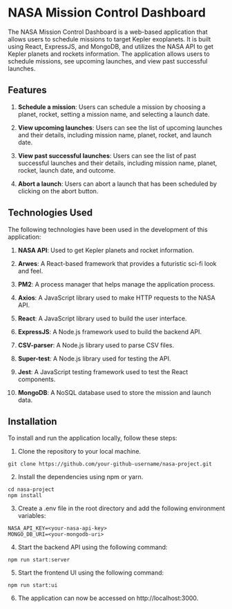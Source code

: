 

# NASA Mission Control Dashboard

The NASA Mission Control Dashboard is a web-based application that allows users to schedule missions to target Kepler exoplanets. It is built using React, ExpressJS, and MongoDB, and utilizes the NASA API to get Kepler planets and rockets information. The application allows users to schedule missions, see upcoming launches, and view past successful launches.

## Features

1. **Schedule a mission**: Users can schedule a mission by choosing a planet, rocket, setting a mission name, and selecting a launch date.

2. **View upcoming launches**: Users can see the list of upcoming launches and their details, including mission name, planet, rocket, and launch date.

3. **View past successful launches**: Users can see the list of past successful launches and their details, including mission name, planet, rocket, launch date, and outcome.

4. **Abort a launch**: Users can abort a launch that has been scheduled by clicking on the abort button.

## Technologies Used

The following technologies have been used in the development of this application:

1. **NASA API**: Used to get Kepler planets and rocket information.

2. **Arwes**: A React-based framework that provides a futuristic sci-fi look and feel.

3. **PM2**: A process manager that helps manage the application process.

4. **Axios**: A JavaScript library used to make HTTP requests to the NASA API.

5. **React**: A JavaScript library used to build the user interface.

6. **ExpressJS**: A Node.js framework used to build the backend API.

7. **CSV-parser**: A Node.js library used to parse CSV files.

8. **Super-test**: A Node.js library used for testing the API.

9. **Jest**: A JavaScript testing framework used to test the React components.

10. **MongoDB**: A NoSQL database used to store the mission and launch data.

## Installation

To install and run the application locally, follow these steps:

1. Clone the repository to your local machine.
```
git clone https://github.com/your-github-username/nasa-project.git
```

2. Install the dependencies using npm or yarn.
```
cd nasa-project
npm install
```

3. Create a .env file in the root directory and add the following environment variables:
```
NASA_API_KEY=<your-nasa-api-key>
MONGO_DB_URI=<your-mongodb-uri>
```

4. Start the backend API using the following command:
```
npm run start:server
```

5. Start the frontend UI using the following command:
```
npm run start:ui
```

6. The application can now be accessed on http://localhost:3000.


